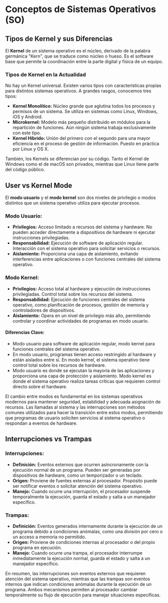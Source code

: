 # Conceptos de Sistemas Operativos (SO)

## Tipos de Kernel y sus Diferencias

El **Kernel** de un sistema operativo es el núcleo, derivado de la palabra germánica "Kern", que se traduce como núcleo o hueso. Es el software base que permite la coordinación entre la parte digital y física de un equipo.

### Tipos de Kernel en la Actualidad

No hay un Kernel universal. Existen varios tipos con características propias para distintos sistemas operativos. A grandes rasgos, conocemos tres tipos:

- **Kernel Monolítico:** Núcleo grande que aglutina todos los procesos y permisos de un sistema. Se utiliza en sistemas como Linux, Windows, iOS y Android.
- **Microkernel:** Modelo más pequeño distribuido en módulos para la repartición de funciones. Aún ningún sistema trabaja exclusivamente con este tipo.
- **Kernel Híbrido:** Unión del primero con el segundo para una mayor eficiencia en el proceso de gestión de información. Puesto en práctica por Linux y OS X.

También, los Kernels se diferencian por su código. Tanto el Kernel de Windows como el de macOS son privados, mientras que Linux tiene parte del código público.

## User vs Kernel Mode

El **modo usuario** y el **modo kernel** son dos niveles de privilegio o modos distintos que un sistema operativo utiliza para ejecutar procesos.

### Modo Usuario:

- **Privilegios:** Acceso limitado a recursos del sistema y hardware. No pueden acceder directamente a dispositivos de hardware ni ejecutar instrucciones privilegiadas.
- **Responsabilidad:** Ejecución de software de aplicación regular. Interacción con el sistema operativo para solicitar servicios o recursos.
- **Aislamiento:** Proporciona una capa de aislamiento, evitando interferencias entre aplicaciones o con funciones centrales del sistema operativo.

### Modo Kernel:

- **Privilegios:** Acceso total al hardware y ejecución de instrucciones privilegiadas. Control total sobre los recursos del sistema.
- **Responsabilidad:** Ejecución de funciones centrales del sistema operativo, como planificación de procesos, gestión de memoria y controladores de dispositivos.
- **Aislamiento:** Opera en un nivel de privilegio más alto, permitiendo controlar y coordinar actividades de programas en modo usuario.

#### Diferencias Clave:

- Modo usuario para software de aplicación regular, modo kernel para funciones centrales del sistema operativo.
- En modo usuario, programas tienen acceso restringido al hardware y están aislados entre sí. En modo kernel, el sistema operativo tiene control total sobre los recursos de hardware.
- Modo usuario es donde se ejecutan la mayoría de las aplicaciones y proporciona una capa de protección y aislamiento. Modo kernel es donde el sistema operativo realiza tareas críticas que requieren control directo sobre el hardware.

El cambio entre modos es fundamental en los sistemas operativos modernos para mantener seguridad, estabilidad y adecuada asignación de recursos. Las llamadas al sistema y las interrupciones son métodos comunes utilizados para hacer la transición entre estos modos, permitiendo que programas de usuario soliciten servicios al sistema operativo o respondan a eventos de hardware.

## Interrupciones vs Trampas

### Interrupciones:

- **Definición:** Eventos externos que ocurren asíncronamente con la ejecución normal de un programa. Pueden ser generadas por dispositivos de hardware, como un temporizador o un teclado.
- **Origen:** Proviene de fuentes externas al procesador. Propósito puede ser notificar eventos o solicitar atención del sistema operativo.
- **Manejo:** Cuando ocurre una interrupción, el procesador suspende temporalmente la ejecución, guarda el estado y salta a un manejador específico.

### Trampas:

- **Definición:** Eventos generados internamente durante la ejecución de un programa debido a condiciones anómalas, como una división por cero o un acceso a memoria no permitido.
- **Origen:** Proviene de condiciones internas al procesador o del propio programa en ejecución.
- **Manejo:** Cuando ocurre una trampa, el procesador interrumpe inmediatamente la ejecución normal, guarda el estado y salta a un manejador específico.

En resumen, las interrupciones son eventos externos que requieren atención del sistema operativo, mientras que las trampas son eventos internos que indican condiciones anómalas durante la ejecución de un programa. Ambos mecanismos permiten al procesador cambiar temporalmente su flujo de ejecución para manejar situaciones específicas.
